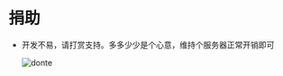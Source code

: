 # 捐助

+ 开发不易，请打赏支持。多多少少是个心意，维持个服务器正常开销即可

  

  ![donte](https://i.loli.net/2021/08/07/G2I8UOaSutFVToJ.png)





